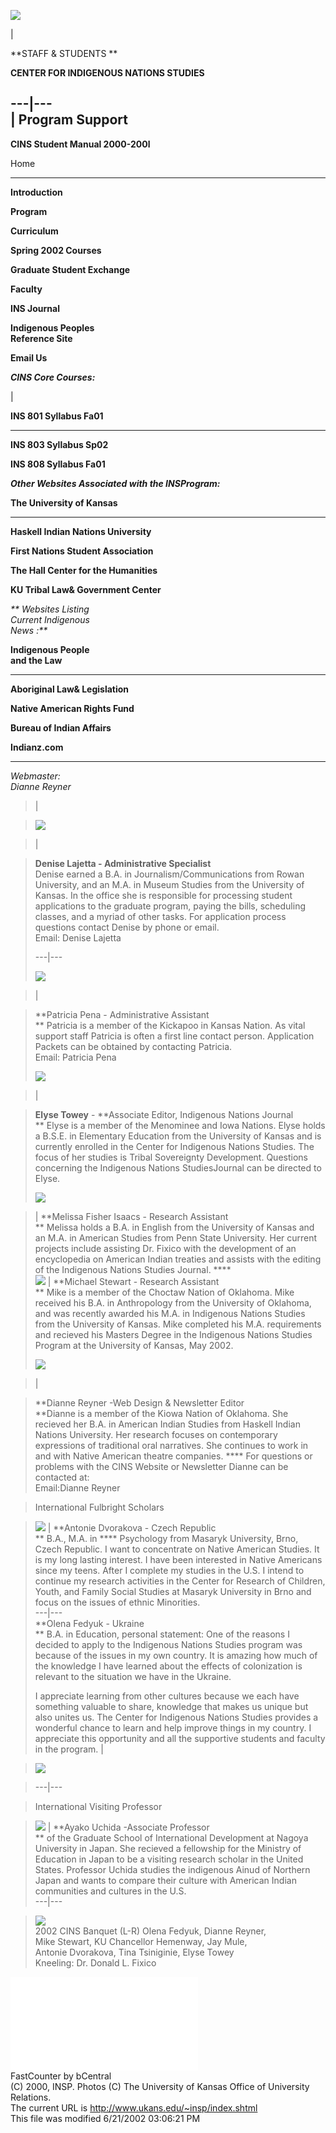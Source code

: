 

_![](world.jpg)_

|

**STAFF & STUDENTS **

**CENTER FOR INDIGENOUS NATIONS STUDIES**  
  
---|---  
| Program Support  
---  
  
**CINS Student Manual 2000-200l**  
  
Home  
  
---  
  
**Introduction**  
  
**Program**  
  
**Curriculum**  
  
**Spring 2002 Courses**  
  
**Graduate Student Exchange**  
  
**Faculty**  
  
**INS Journal**  
  
**Indigenous Peoples  
Reference Site**  
  
**Email Us**

_**CINS Core Courses:**_

|

**INS 801 Syllabus Fa01**  
  
---  
  
**INS 803 Syllabus Sp02**  
  
**INS 808 Syllabus Fa01**  
  
_**Other Websites Associated with the INSProgram:**_  
  

**The University of Kansas**  
  
---  
  
**Haskell Indian Nations University**  
  
**First Nations Student Association**  
  
**The Hall Center for the Humanities**  
  
**KU Tribal Law& Government Center**  
  
_** Websites Listing  
Current Indigenous  
News :**_

**Indigenous People  
and the Law**  
  
---  
  
**Aboriginal Law& Legislation**  
  
**Native American Rights Fund**  
  
**Bureau of Indian Affairs**  
  
**Indianz.com**  
  




* * *

_Webmaster:  
Dianne Reyner_

>  
>

> |

>

> ![](denise1.jpg)

>

> |

>

> **Denise Lajetta - Administrative Specialist**  
>  Denise earned a B.A. in Journalism/Communications from Rowan University,
and an M.A. in Museum Studies from the University of Kansas. In the office she
is responsible for processing student applications to the graduate program,
paying the bills, scheduling classes, and a myriad of other tasks. For
application process questions contact Denise by phone or email.  
>  Email: Denise Lajetta  
>  
> ---|---  
>  
> ![](patricia.jpg)

>

> |

>

> **Patricia Pena - Administrative Assistant  
>  ** Patricia is a member of the Kickapoo in Kansas Nation. As vital support
staff Patricia is often a first line contact person. Application Packets can
be obtained by contacting Patricia.  
>  Email: Patricia Pena  
>  
> ![](elyse.jpg)

>

> |

>

> **Elyse Towey** \- **Associate Editor, Indigenous Nations Journal  
>  ** Elyse is a member of the Menominee and Iowa Nations. Elyse holds a
B.S.E. in Elementary Education from the University of Kansas and is currently
enrolled in the Center for Indigenous Nations Studies. The focus of her
studies is Tribal Sovereignty Development. Questions concerning the Indigenous
Nations StudiesJournal can be directed to Elyse.  
>  
> ![](melissa.jpg)

>

> | **Melissa Fisher Isaacs - Research Assistant  
>  ** Melissa holds a B.A. in English from the University of Kansas and an
M.A. in American Studies from Penn State University. Her current projects
include assisting Dr. Fixico with the development of an encyclopedia on
American Indian treaties and assists with the editing of the Indigenous
Nations Studies Journal. ****  
> ![](mstewart.jpg) | **Michael Stewart - Research Assistant  
>  ** Mike is a member of the Choctaw Nation of Oklahoma. Mike received his
B.A. in Anthropology from the University of Oklahoma, and was recently awarded
his M.A. in Indigenous Nations Studies from the University of Kansas. Mike
completed his M.A. requirements and recieved his Masters Degree in the
Indigenous Nations Studies Program at the University of Kansas, May 2002.  
>  
> ![](dianne.jpg)

>

> |

>

> **Dianne Reyner -Web Design & Newsletter Editor  
>  **Dianne is a member of the Kiowa Nation of Oklahoma. She recieved her B.A.
in American Indian Studies from Haskell Indian Nations University. Her
research focuses on contemporary expressions of traditional oral narratives.
She continues to work in and with Native American theatre companies. **** For
questions or problems with the CINS Website or Newsletter Dianne can be
contacted at:  
>  Email:Dianne Reyner  
>

>

>  
>  
>  
>  International Fulbright Scholars

>

> ![](antonie.jpg) | **Antonie Dvorakova - Czech Republic  
>  ** B.A., M.A. in **** Psychology from Masaryk University, Brno, Czech
Republic. I want to concentrate on Native American Studies. It is my long
lasting interest. I have been interested in Native Americans since my teens.
After I complete my studies in the U.S. I intend to continue my research
activities in the Center for Research of Children, Youth, and Family Social
Studies at Masaryk University in Brno and focus on the issues of ethnic
Minorities.  
> ---|---  
> **Olena Fedyuk - Ukraine  
>  ** B.A. in Education, personal statement: One of the reasons I decided to
apply to the Indigenous Nations Studies program was because of the issues in
my own country. It is amazing how much of the knowledge I have learned about
the effects of colonization is relevant to the situation we have in the
Ukraine.  
>  
>  I appreciate learning from other cultures because we each have something
valuable to share, knowledge that makes us unique but also unites us. The
Center for Indigenous Nations Studies provides a wonderful chance to learn and
help improve things in my country. I appreciate this opportunity and all the
supportive students and faculty in the program.  |

>

> ![](olena.jpg)

>

>  
>  
> ---|---  
>  
>  
>

> International Visiting Professor

>

> ![](ayako.jpg) | **Ayako Uchida -Associate Professor  
>  ** of the Graduate School of International Development at Nagoya University
in Japan. She recieved a fellowship for the Ministry of Education in Japan to
be a visiting research scholar in the United States. Professor Uchida studies
the indigenous Ainud of Northern Japan and wants to compare their culture with
American Indian communities and cultures in the U.S.  
> ---|---  
>  
>  
>

>  
>  ![](gpChanc.jpg)  
>  2002 CINS Banquet (L-R) Olena Fedyuk, Dianne Reyner,  
>  Mike Stewart, KU Chancellor Hemenway, Jay Mule,  
>  Antonie Dvorakova, Tina Tsiniginie, Elyse Towey  
>  Kneeling: Dr. Donald L. Fixico  
  
![](counter/count-visit.html)  
FastCounter by bCentral  
(C) 2000, INSP. Photos (C) The University of Kansas Office of University
Relations.  
The current URL is http://www.ukans.edu/~insp/index.shtml  
This file was modified 6/21/2002 03:06:21 PM

